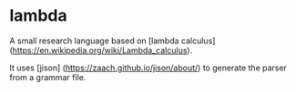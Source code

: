 lambda
======

A small research language based on [lambda calculus] (https://en.wikipedia.org/wiki/Lambda_calculus).

It uses [jison] (https://zaach.github.io/jison/about/) to generate the parser from a grammar file.
